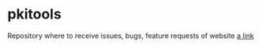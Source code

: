 # pkitools
Repository where to receive issues, bugs, feature requests of website [a link](https://pkitools.net)
